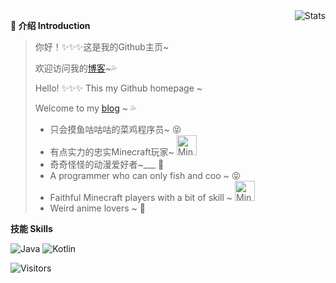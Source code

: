 <img src="https://github-readme-stats.vercel.app/api?username=novacoo&show_icons=true&theme=radical" align="right" alt="Stats">

**:loudspeaker: 介绍 Introduction**

> 你好！:sparkles::sparkles::sparkles:这是我的Github主页~
>
> 欢迎访问我的[博客](https://blog.novacoo.cn)~:sweat_drops:
>
> Hello! :sparkles::sparkles::sparkles: This my Github homepage ~
>
> Welcome to my [blog](https://blog.novacoo.cn) ~ :sweat_drops:
>
> * 只会摸鱼咕咕咕的菜鸡程序员~ :stuck_out_tongue_closed_eyes:
> * 有点实力的忠实Minecraft玩家~ <img src="./etc/mc.ico" width="32" alt="Minecraft">
> * 奇奇怪怪的动漫爱好者~___ :ghost:
> * A programmer who can only fish and coo ~ :stuck_out_tongue_closed_eyes:
> * Faithful Minecraft players with a bit of skill ~ <img src="./etc/mc.ico" width="32" alt="Minecraft">
> * Weird anime lovers ~ :ghost:

**技能 Skills**

![Java](https://img.shields.io/badge/-Java-ff69b4?stype=flat-square&logo=Java&logoColor=3366ff)
![Kotlin](https://img.shields.io/badge/-Kotlin-orange?stype=flat-square&logo=Kotlin&logoColor=3366ff)

![Visitors](https://visitor-badge.glitch.me/badge?page_id=novacoo.novacoo.readme)
